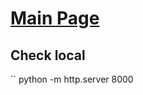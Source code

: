 # [Main Page](https://masayukifukada.github.io/)

## Check local

``
python -m http.server 8000
```

